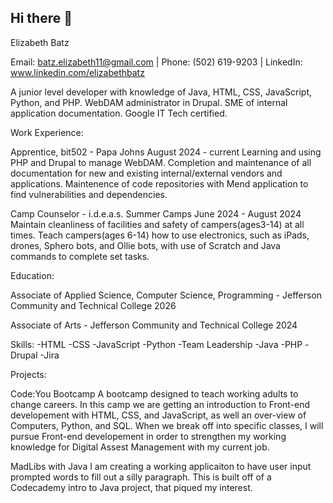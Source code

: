 ## Hi there 👋

Elizabeth Batz

 Email: batz.elizabeth11@gmail.com | Phone: (502) 619-9203 | LinkedIn: www.linkedin.com/elizabethbatz

 A junior level developer with knowledge of Java, HTML, CSS, JavaScript, Python, and PHP. WebDAM administrator in Drupal. SME of internal application documentation. Google IT Tech certified. 

 Work Experience:
 
 Apprentice, bit502 - Papa Johns
 August 2024 - current
 Learning and using PHP and Drupal to manage WebDAM. Completion and maintenance of all documentation for new and existing internal/external vendors and applications. Maintenence of code repositories with Mend application to find vulnerabilities and dependencies.

 Camp Counselor - i.d.e.a.s. Summer Camps
 June 2024 - August 2024
 Maintain cleanliness of facilities and safety of campers(ages3-14) at all times. Teach campers(ages 6-14) how to use electronics, such as iPads, drones, Sphero bots, and Ollie bots, with use of Scratch and Java commands to complete set tasks.

 Education:
 
 Associate of Applied Science, Computer Science, Programming - Jefferson Community and Technical College
 2026

 Associate of Arts - Jefferson Community and Technical College
 2024

 Skills:
  -HTML
  -CSS
  -JavaScript
  -Python
  -Team Leadership
  -Java
  -PHP
  -Drupal
  -Jira

  Projects:
  
  Code:You Bootcamp
  A bootcamp designed to teach working adults to change careers. In this camp we are getting an introduction to Front-end developement with HTML, CSS, and JavaScript, as well an over-view of Computers, Python, and SQL. When we break off into specific classes, I will pursue Front-end developement in order to strengthen my working knowledge for Digital Assest Management with my current job.


MadLibs with Java
I am creating a working applicaiton to have user input prompted words to fill out a silly paragraph. This is built off of a Codecademy intro to Java project, that piqued my interest.                 
